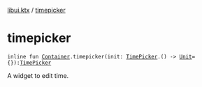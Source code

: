 [libui.ktx](index.md) / [timepicker](./timepicker.md)

# timepicker

`inline fun `[`Container`](-container/index.md)`.timepicker(init: `[`TimePicker`](-time-picker/index.md)`.() -> `[`Unit`](https://kotlinlang.org/api/latest/jvm/stdlib/kotlin/-unit/index.html)` = {}): `[`TimePicker`](-time-picker/index.md)

A widget to edit time.


